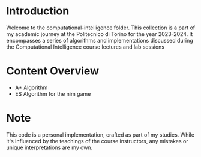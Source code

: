 # Introduction
Welcome to the computational-intelligence folder. This collection is a part of my academic journey at the Politecnico di Torino for the year 2023-2024. It encompasses a series of algorithms and implementations discussed during the Computational Intelligence course lectures and lab sessions

# Content Overview

- A* Algorithm
- ES Algorithm for the nim game

# Note
This code is a personal implementation, crafted as part of my studies. While it's influenced by the teachings of the course instructors, any mistakes or unique interpretations are my own.